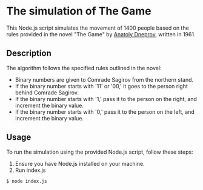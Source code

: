 # The simulation of The Game

This Node.js script simulates the movement of 1400 people based on the rules provided in the novel "The Game" by [Anatoly Dneprov](https://en.wikipedia.org/wiki/Anatoly_Dneprov_(writer)), written in 1961.

## Description

The algorithm follows the specified rules outlined in the novel:

- Binary numbers are given to Comrade Sagirov from the northern stand.
- If the binary number starts with '11' or '00,' it goes to the person right behind Comrade Sagirov.
- If the binary number starts with '1,' pass it to the person on the right, and increment the binary value.
- If the binary number starts with '0,' pass it to the person on the left, and increment the binary value.

## Usage

To run the simulation using the provided Node.js script, follow these steps:

1. Ensure you have Node.js installed on your machine.
2. Run index.js

```bash
$ node index.js
